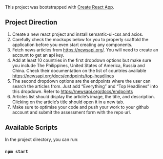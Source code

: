 This project was bootstrapped with [Create React App](https://github.com/facebook/create-react-app).

## Project Direction

1. Create a new react project and install semantic-ui-css and axios.
2. Carefully check the mockups below for you to properly scaffold the application before you even start creating any components.
3. Fetch news articles from https://newsapi.org/. You will need to create an account to get an api key.
4. Add at least 10 countries in the first dropdown options but make sure you include The Philippines, United States of America, Russia and China. Check their documentation on the list of countries available https://newsapi.org/docs/endpoints/top-headlines
5. The second dropdown options are the endpoints where the user can search the articles from. Just add “Everything” and “Top Headlines” into this dropdown. Refer to https://newsapi.org/docs/endpoints
6. Articles list should display the article’s image, the title, and description. Clicking on the article’s title should open it in a new tab.
7. Make sure to optimise your code and push your work to your github account and submit the assessment form with the repo url.



## Available Scripts

In the project directory, you can run:

### `npm start`
